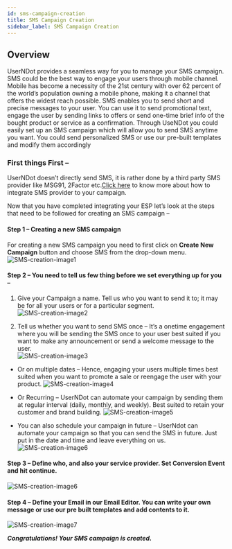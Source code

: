 ```yaml
---
id: sms-campaign-creation
title: SMS Campaign Creation
sidebar_label: SMS Campaign Creation
---
```

## Overview

UserNDot provides a seamless way for you to manage your SMS campaign. SMS could be the best way to engage your users through mobile channel. Mobile has become a necessity of the 21st century with over 62 percent of the world’s population owning a mobile phone, making it a channel that offers the widest reach possible. SMS enables you to send short and precise messages to your user. You can use it to send promotional text, engage the user by sending links to offers or send one-time brief info of the bought product or service as a confirmation. Through UseNDot you could easily set up an SMS campaign which will allow you to send SMS anytime you want. You could send personalized SMS or use our pre-built templates and modify them accordingly

### First things First –
 UserNDot doesn’t directly send SMS, it is rather done by a third party SMS provider like MSG91, 2Factor etc.[Click here](/d/docs/fundamentals/SMS-Integration) to know more about how to integrate SMS provider to your campaign.

Now that you have completed integrating your ESP let’s look at the steps that need to be followed for creating an SMS campaign – 

#### Step 1 – Creating a new SMS campaign
For creating a new SMS campaign you need to first click on **Create New Campaign** button and choose SMS from the drop-down menu.
![SMS-creation-image1](/d/img/SMSCampaignCreation/SMS-CampaignCreation-1.png)

#### Step 2 – You need to tell us few thing before we set everything up for you –
    
1.   Give your Campaign a name. Tell us who you want to send it to; it may be for all your users or for a particular segment.
![SMS-creation-image2](/d/img/SMSCampaignCreation/SMS-CampaignCreation-2.png)

2.  Tell us whether you want to send SMS once – It’s a onetime engagement where you will be sending the SMS once to your user best suited if you want to make any announcement or send a welcome message to the user.      
![SMS-creation-image3](/d/img/SMSCampaignCreation/SMS-CampaignCreation-3.png)

* Or on multiple dates – Hence, engaging your users multiple times best suited when you want to promote a sale or reengage the user with your product.
![SMS-creation-image4](/d/img/SMSCampaignCreation/SMS-CampaignCreation-4.png)

* Or Recurring – UserNDot can automate your campaign by sending them at regular interval (daily, monthly, and weekly). Best suited to retain your customer and brand building.
![SMS-creation-image5](/d/img/SMSCampaignCreation/SMS-CampaignCreation-5.png)

* You can also schedule your campaign in future – UserNdot can automate your campaign so that you can send the SMS in future. Just put in the date and time and leave everything on us.
![SMS-creation-image6](/d/img/SMSCampaignCreation/SMS-CampaignCreation-6.png)

#### Step 3 – Define who, and also your service provider. Set Conversion Event and hit continue. 
![SMS-creation-image6](/d/img/SMSCampaignCreation/SMS-CampaignCreation-7.png)

#### Step 4 – Define your Email in our Email Editor. You can write your own message or use our pre built templates and add contents to it.
![SMS-creation-image7](/d/img/SMSCampaignCreation/SMS-CampaignCreation-8.png)


***Congratulations! Your SMS campaign is created.***